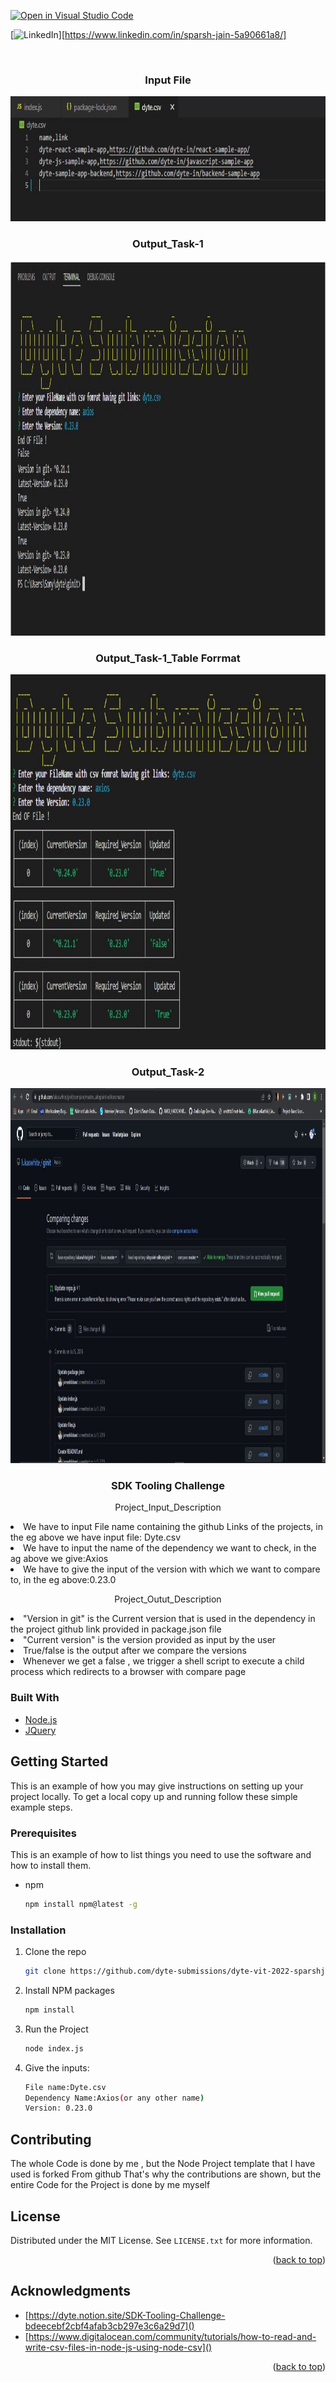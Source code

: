 [![Open in Visual Studio Code](https://classroom.github.com/assets/open-in-vscode-c66648af7eb3fe8bc4f294546bfd86ef473780cde1dea487d3c4ff354943c9ae.svg)](https://classroom.github.com/online_ide?assignment_repo_id=7942408&assignment_repo_type=AssignmentRepo)
<div id="top"></div>
<!--
*** Thanks for checking out the Best-README-Template. If you have a suggestion
*** that would make this better, please fork the repo and create a pull request
*** or simply open an issue with the tag "enhancement".
*** Don't forget to give the project a star!
*** Thanks again! Now go create something AMAZING! :D
-->



<!-- PROJECT SHIELDS -->
<!--
*** I'm using markdown "reference style" links for readability.
*** Reference links are enclosed in brackets [ ] instead of parentheses ( ).
*** See the bottom of this document for the declaration of the reference variables
*** for contributors-url, forks-url, etc. This is an optional, concise syntax you may use.
*** https://www.markdownguide.org/basic-syntax/#reference-style-links
-->
[![LinkedIn][linkedin-shield]][https://www.linkedin.com/in/sparsh-jain-5a90661a8/]



<!-- PROJECT LOGO -->
<br />
<div align="center">
  <h3 align="center">Input File</h3>
   <a href="https://github.com/github_username/repo_name">
    <img src="images/Capture1.JPG" alt="Logo" width="1000" height="200">
  </a> 
  
  <h3 align="center">Output_Task-1</h3>
  <a href="https://github.com/github_username/repo_name">
    <img src="images/Capture.JPG" alt="Logo" width="800" height="600">
  </a>
   <h3 align="center">Output_Task-1_Table Forrmat</h3>
  <a href="https://github.com/github_username/repo_name">
    <img src="images/Capture3.JPG" alt="Logo" width="800" height="600">
  </a>
   <h3 align="center">Output_Task-2</h3>
  <a href="https://github.com/github_username/repo_name">
    <img src="images/Capture4.JPG" alt="Logo" width="800" height="600">
  </a>

<h3 align="center">SDK Tooling Challenge</h3>
</div>
  <p align="center">
    Project_Input_Description
    <li>
    <a>We have to input File name containing the github Links of the projects, in the eg above we have input file: Dyte.csv</a>
        </li>
     <li>
    <a>We have to input the name of the dependency we want to check, in the ag above we give:Axios</a>
        </li>
     <li>
    <a>We have to give the input of the version with which we want to compare to, in the eg above:0.23.0 </a>
     </li>
  </p>

<p align="center">
    Project_Outut_Description
    <li>
    <a>"Version in git" is the Current version that is used in the dependency in the project github link provided in package.json file</a>
        </li>
     <li>
    <a>"Current version" is the version provided as input by the user </a>
        </li>
     <li>
    <a>True/false is the output  after we compare the versions </a>
     </li>
  <li>
    <a>Whenever we get a false , we trigger a shell script to execute a child process which redirects to a browser with compare page </a>
     </li>
  </p>


### Built With

* [Node.js](https://nextjs.org/)
* [JQuery](https://jquery.com)


<!-- GETTING STARTED -->
## Getting Started

This is an example of how you may give instructions on setting up your project locally.
To get a local copy up and running follow these simple example steps.

### Prerequisites

This is an example of how to list things you need to use the software and how to install them.
* npm
  ```sh
  npm install npm@latest -g
  ```

### Installation


1. Clone the repo
   ```sh
   git clone https://github.com/dyte-submissions/dyte-vit-2022-sparshjain012.git
   ```
2. Install NPM packages
   ```sh
   npm install
   ```
3. Run the Project
   ```sh
   node index.js
   ```
4. Give the inputs:
   ```sh
   File name:Dyte.csv
   Dependency Name:Axios(or any other name)
   Version: 0.23.0
   ```
   
<!-- CONTRIBUTING -->
## Contributing

The whole Code is done by me , but the Node Project template that I have used is forked From github That's why the contributions are shown, but the entire Code for the Project is done by me myself

<!-- LICENSE -->
## License

Distributed under the MIT License. See `LICENSE.txt` for more information.

<p align="right">(<a href="#top">back to top</a>)</p>




<!-- ACKNOWLEDGMENTS -->
## Acknowledgments

* [https://dyte.notion.site/SDK-Tooling-Challenge-bdeecebf2cbf4afab3cb297e3c6a29d7]()
* [https://www.digitalocean.com/community/tutorials/how-to-read-and-write-csv-files-in-node-js-using-node-csv]()

<p align="right">(<a href="#top">back to top</a>)</p>



<!-- MARKDOWN LINKS & IMAGES -->
<!-- https://www.markdownguide.org/basic-syntax/#reference-style-links -->
[contributors-shield]: https://img.shields.io/github/contributors/github_username/repo_name.svg?style=for-the-badge
[contributors-url]: https://github.com/github_username/repo_name/graphs/contributors
[forks-shield]: https://img.shields.io/github/forks/github_username/repo_name.svg?style=for-the-badge
[forks-url]: https://github.com/github_username/repo_name/network/members
[stars-shield]: https://img.shields.io/github/stars/github_username/repo_name.svg?style=for-the-badge
[stars-url]: https://github.com/github_username/repo_name/stargazers
[issues-shield]: https://img.shields.io/github/issues/github_username/repo_name.svg?style=for-the-badge
[issues-url]: https://github.com/github_username/repo_name/issues
[license-shield]: https://img.shields.io/github/license/github_username/repo_name.svg?style=for-the-badge
[license-url]: https://github.com/github_username/repo_name/blob/master/LICENSE.txt
[linkedin-shield]: https://img.shields.io/badge/-LinkedIn-black.svg?style=for-the-badge&logo=linkedin&colorB=555
[linkedin-url]: https://linkedin.com/in/linkedin_username
[product-screenshot]: images/screenshot.png
